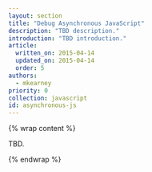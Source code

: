 ```yaml
---
layout: section
title: "Debug Asynchronous JavaScript"
description: "TBD description."
introduction: "TBD introduction."
article:
  written_on: 2015-04-14
  updated_on: 2015-04-14
  order: 5
authors:
  - mkearney
priority: 0
collection: javascript
id: asynchronous-js
---
```


{% wrap content %}

TBD.

{% endwrap %}